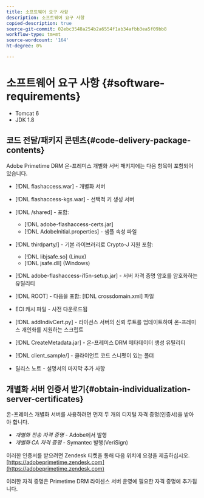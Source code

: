 ```yaml
---
title: 소프트웨어 요구 사항
description: 소프트웨어 요구 사항
copied-description: true
source-git-commit: 02ebc3548a254b2a6554f1ab34afbb3ea5f09bb8
workflow-type: tm+mt
source-wordcount: '164'
ht-degree: 0%

---
```


# 소프트웨어 요구 사항 {#software-requirements}

* Tomcat 6
* JDK 1.8

## 코드 전달/패키지 콘텐츠{#code-delivery-package-contents}

Adobe Primetime DRM 온-프레미스 개별화 서버 패키지에는 다음 항목이 포함되어 있습니다.

* [!DNL flashaccess.war] - 개별화 서버
* [!DNL flashaccess-kgs.war] - 선택적 키 생성 서버
* [!DNL /shared] - 포함:

   * [!DNL adobe-flashaccess-certs.jar]
   * [!DNL AdobeInitial.properties] - 샘플 속성 파일

* [!DNL thirdparty/] - 기본 라이브러리로 Crypto-J 지원 포함:

   * [!DNL libjsafe.so] (Linux)
   * [!DNL jsafe.dll] (Windows)

* [!DNL adobe-flashaccess-i15n-setup.jar] - 서버 자격 증명 암호를 암호화하는 유틸리티
* [!DNL ROOT] - 다음을 포함: [!DNL crossdomain.xml] 파일

* ECI 캐시 파일 - 사전 다운로드됨
* [!DNL addIndivCert.py] - 라이선스 서버의 신뢰 루트를 업데이트하여 온-프레미스 개인화를 지원하는 스크립트
* [!DNL CreateMetadata.jar] - 온-프레미스 DRM 메타데이터 생성 유틸리티
* [!DNL client_sample/] - 클라이언트 코드 스니펫이 있는 폴더
* 릴리스 노트 - 설명서의 마지막 추가 사항

## 개별화 서버 인증서 받기{#obtain-individualization-server-certificates}

온-프레미스 개별화 서버를 사용하려면 먼저 두 개의 디지털 자격 증명(인증서)을 받아야 합니다.

* *개별화 전송 자격 증명* - Adobe에서 발행
* *개별화 CA 자격 증명* - Symantec 발행(VeriSign)

이러한 인증서를 받으려면 Zendesk 티켓을 통해 다음 위치에 요청을 제출하십시오. [https://adobeprimetime.zendesk.com](https://adobeprimetime.zendesk.com)

이러한 자격 증명은 Primetime DRM 라이센스 서버 운영에 필요한 자격 증명에 추가됩니다.

